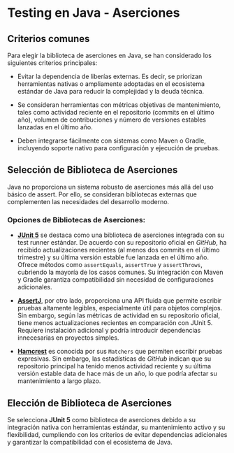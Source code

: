 # Testing en Java - Aserciones

## Criterios comunes

Para elegir la biblioteca de aserciones en Java, se han considerado los siguientes criterios principales:

- Evitar la dependencia de liberías externas. Es decir, se priorizan herramientas nativas o ampliamente adoptadas en el ecosistema estándar de Java para reducir la complejidad y la deuda técnica.

- Se consideran herramientas con métricas objetivas de mantenimiento, tales como actividad reciente en el repositorio (commits en el último año), volumen de contribuciones y número de versiones estables lanzadas en el último año.

- Deben integrarse fácilmente con sistemas como Maven o Gradle, incluyendo soporte nativo para configuración y ejecución de pruebas.

## Selección de Biblioteca de Aserciones

Java no proporciona un sistema robusto de aserciones más allá del uso básico de assert. Por ello, se consideran bibliotecas externas que complementen las necesidades del desarrollo moderno.

### Opciones de Bibliotecas de Aserciones:

- **[JUnit 5](https://github.com/junit-team/junit5)** se destaca como una biblioteca de aserciones integrada con su test runner estándar. De acuerdo con su repositorio oficial en *GitHub*, ha recibido actualizaciones recientes (al menos dos commits en el último trimestre) y su última versión estable fue lanzada en el último año. Ofrece métodos como `assertEquals`, `assertTrue` y `assertThrows`, cubriendo la mayoría de los casos comunes. Su integración con Maven y Gradle garantiza compatibilidad sin necesidad de configuraciones adicionales.

- **[AssertJ](https://assertj.github.io/doc)**, por otro lado, proporciona una API fluida que permite escribir pruebas altamente legibles, especialmente útil para objetos complejos. Sin embargo, según las métricas de actividad en su repositorio oficial, tiene menos actualizaciones recientes en comparación con JUnit 5. Requiere instalación adicional y podría introducir dependencias innecesarias en proyectos simples.

- **[Hamcrest](https://github.com/hamcrest/JavaHamcrest)** es conocida por sus `Matchers` que permiten escribir pruebas expresivas. Sin embargo, las estadísticas de *GitHub* indican que su repositorio principal ha tenido menos actividad reciente y su última versión estable data de hace más de un año, lo que podría afectar su mantenimiento a largo plazo.

## Elección de Biblioteca de Aserciones

Se selecciona **JUnit 5** como biblioteca de aserciones debido a su integración nativa con herramientas estándar, su mantenimiento activo y su flexibilidad, cumpliendo con los criterios de evitar dependencias adicionales y garantizar la compatibilidad con el ecosistema de Java.